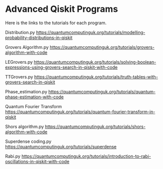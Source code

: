 # Advanced Qiskit Programs

Here is the links to the tutorials for each program. 

Distribution.py 
https://quantumcomputinguk.org/tutorials/modelling-probability-distributions-in-qiskit

Grovers Algorithm.py
https://quantumcomputinguk.org/tutorials/grovers-algorithm-with-code

LEGrovers.py
https://quantumcomputinguk.org/tutorials/solving-boolean-expressions-using-grovers-search-in-qiskit-with-code

TTGrovers.py
https://quantumcomputinguk.org/tutorials/truth-tables-with-grovers-search-in-qiskit

Phase_estimation.py
https://quantumcomputinguk.org/tutorials/quantum-phase-estimation-with-code

Quantum Fourier Transform
https://quantumcomputinguk.org/tutorials/quantum-fourier-transform-in-qiskit

Shors algorithm.py
https://quantumcomputinguk.org/tutorials/shors-algorithm-with-code

Superdense coding.py
https://quantumcomputinguk.org/tutorials/superdense

Rabi.py
https://quantumcomputinguk.org/tutorials/introduction-to-rabi-oscillations-in-qiskit-with-code
